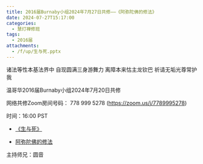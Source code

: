 ```yaml
---
title: 2016届Burnaby小组2024年7月27日共修——《阿弥陀佛的修法》
date: 2024-07-27T15:17:00
categories:
  - 慧灯禅修班
tags:
  - 2016届
attachments:
  - /f/up/生与死.pptx
---
```

诸法等性本基法界中 自现圆满三身游舞力 离障本来怙主龙钦巴 祈请无垢光尊常护我



温哥华2016届Burnaby小组2024年7月20日共修



网络共修Zoom房间号码： 778 999 5278 (<https://zoom.us/j/7789995278>)



时间：16:00 PST


* [《生与死》](/f/up/生与死.pptx)

* [阿弥陀佛的修法](https://fohuifayu.com/index.php/huideng-jiangtang/fofa-jianxiu/fofa-jianxiu-xilie/728-l11030?title=%E9%98%BF%E5%BC%A5%E9%99%80%E4%BD%9B%E4%BF%AE%E6%B3%95)


主持师兄：圆音

